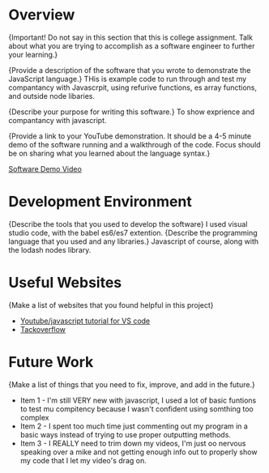 # Overview

{Important! Do not say in this section that this is college assignment. Talk about what you are trying to accomplish as a software engineer to further your learning.}

{Provide a description of the software that you wrote to demonstrate the JavaScript language.}
THis is example code to run through and test my compantancy with Javascrpit, using refurive functions, es array functions, and outside node libaries.

{Describe your purpose for writing this software.}
To show exprience and compantancy with javascript.

{Provide a link to your YouTube demonstration. It should be a 4-5 minute demo of the software running and a walkthrough of the code. Focus should be on sharing what you learned about the language syntax.}

[Software Demo Video](https://www.youtube.com/watch?v=qFhlsWUpIc0)

# Development Environment

{Describe the tools that you used to develop the software}
I used visual studio code, with the babel es6/es7 extention.
{Describe the programming language that you used and any libraries.}
Javascript of course, along with the lodash nodes library.
# Useful Websites

{Make a list of websites that you found helpful in this project}

- [Youtube/javascript tutorial for VS code](https://www.youtube.com/playlist?list=PLRAV69dS1uWTSu9cVg8jjXW8jndOYYJPP)
- [Tackoverflow](https://stackoverflow.com/questions/5836833/create-an-array-with-random-values)

# Future Work

{Make a list of things that you need to fix, improve, and add in the future.}

- Item 1 - I'm still VERY new with javascript, I used a lot of basic funtions to test mu compitency because I wasn't confident using somthing too complex
- Item 2 - I spent too much time just commenting out my program in a basic ways instead of trying to use proper outputting methods.
- Item 3 - I REALLY need to trim down my videos, I'm just oo nervous speaking over a mike and not getting enough info out to properly show my code that I let my video's drag on.
